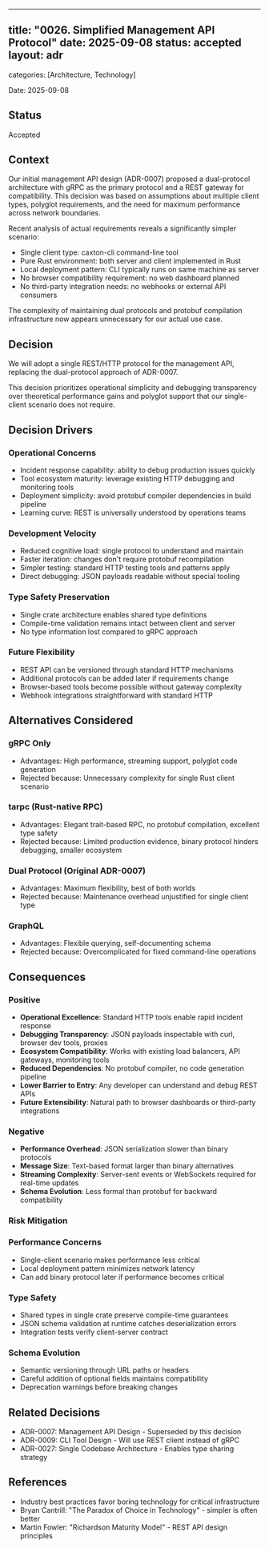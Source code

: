 ______________________________________________________________________

## title: "0026. Simplified Management API Protocol" date: 2025-09-08 status: accepted layout: adr

categories: [Architecture, Technology]

Date: 2025-09-08

## Status

Accepted

## Context

Our initial management API design (ADR-0007) proposed a dual-protocol
architecture with gRPC as the primary protocol and a REST gateway for
compatibility. This decision was based on assumptions about multiple client
types, polyglot requirements, and the need for maximum performance across
network boundaries.

Recent analysis of actual requirements reveals a significantly simpler scenario:

- Single client type: caxton-cli command-line tool
- Pure Rust environment: both server and client implemented in Rust
- Local deployment pattern: CLI typically runs on same machine as server
- No browser compatibility requirement: no web dashboard planned
- No third-party integration needs: no webhooks or external API consumers

The complexity of maintaining dual protocols and protobuf compilation
infrastructure now appears unnecessary for our actual use case.

## Decision

We will adopt a single REST/HTTP protocol for the management API, replacing the
dual-protocol approach of ADR-0007.

This decision prioritizes operational simplicity and debugging transparency over
theoretical performance gains and polyglot support that our single-client
scenario does not require.

## Decision Drivers

### Operational Concerns

- Incident response capability: ability to debug production issues quickly
- Tool ecosystem maturity: leverage existing HTTP debugging and monitoring tools
- Deployment simplicity: avoid protobuf compiler dependencies in build pipeline
- Learning curve: REST is universally understood by operations teams

### Development Velocity

- Reduced cognitive load: single protocol to understand and maintain
- Faster iteration: changes don't require protobuf recompilation
- Simpler testing: standard HTTP testing tools and patterns apply
- Direct debugging: JSON payloads readable without special tooling

### Type Safety Preservation

- Single crate architecture enables shared type definitions
- Compile-time validation remains intact between client and server
- No type information lost compared to gRPC approach

### Future Flexibility

- REST API can be versioned through standard HTTP mechanisms
- Additional protocols can be added later if requirements change
- Browser-based tools become possible without gateway complexity
- Webhook integrations straightforward with standard HTTP

## Alternatives Considered

### gRPC Only

- Advantages: High performance, streaming support, polyglot code generation
- Rejected because: Unnecessary complexity for single Rust client scenario

### tarpc (Rust-native RPC)

- Advantages: Elegant trait-based RPC, no protobuf compilation, excellent type
  safety
- Rejected because: Limited production evidence, binary protocol hinders
  debugging, smaller ecosystem

### Dual Protocol (Original ADR-0007)

- Advantages: Maximum flexibility, best of both worlds
- Rejected because: Maintenance overhead unjustified for single client type

### GraphQL

- Advantages: Flexible querying, self-documenting schema
- Rejected because: Overcomplicated for fixed command-line operations

## Consequences

### Positive

- **Operational Excellence**: Standard HTTP tools enable rapid incident response
- **Debugging Transparency**: JSON payloads inspectable with curl, browser dev
  tools, proxies
- **Ecosystem Compatibility**: Works with existing load balancers, API gateways,
  monitoring tools
- **Reduced Dependencies**: No protobuf compiler, no code generation pipeline
- **Lower Barrier to Entry**: Any developer can understand and debug REST APIs
- **Future Extensibility**: Natural path to browser dashboards or third-party
  integrations

### Negative

- **Performance Overhead**: JSON serialization slower than binary protocols
- **Message Size**: Text-based format larger than binary alternatives
- **Streaming Complexity**: Server-sent events or WebSockets required for
  real-time updates
- **Schema Evolution**: Less formal than protobuf for backward compatibility

### Risk Mitigation

### Performance Concerns

- Single-client scenario makes performance less critical
- Local deployment pattern minimizes network latency
- Can add binary protocol later if performance becomes critical

### Type Safety

- Shared types in single crate preserve compile-time guarantees
- JSON schema validation at runtime catches deserialization errors
- Integration tests verify client-server contract

### Schema Evolution

- Semantic versioning through URL paths or headers
- Careful addition of optional fields maintains compatibility
- Deprecation warnings before breaking changes

## Related Decisions

- ADR-0007: Management API Design - Superseded by this decision
- ADR-0009: CLI Tool Design - Will use REST client instead of gRPC
- ADR-0027: Single Codebase Architecture - Enables type sharing strategy

## References

- Industry best practices favor boring technology for critical infrastructure
- Bryan Cantrill: "The Paradox of Choice in Technology" - simpler is often
  better
- Martin Fowler: "Richardson Maturity Model" - REST API design principles
